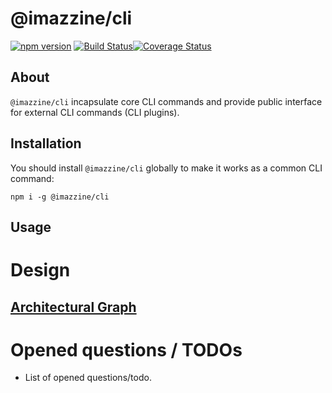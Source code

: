 # @imazzine/cli
[![npm version](https://img.shields.io/npm/v/@imazzine/cli)](https://www.npmjs.com/package/@imazzine/cli) [![Build Status](https://travis-ci.com/imazzine/cli.svg?branch=master)](https://travis-ci.com/imazzine/cli)[![Coverage Status](https://coveralls.io/repos/github/imazzine/cli/badge.svg?branch=master)](https://coveralls.io/github/imazzine/cli?branch=master)

## About

`@imazzine/cli` incapsulate core CLI commands and provide public interface for external CLI commands (CLI plugins).

## Installation

You should install `@imazzine/cli` globally to make it works as a common CLI command:

`npm i -g @imazzine/cli`

## Usage

# Design

## [Architectural Graph](https://imazzine.github.io/cli/svg/index/index.svg)

# Opened questions / TODOs

* List of opened questions/todo.